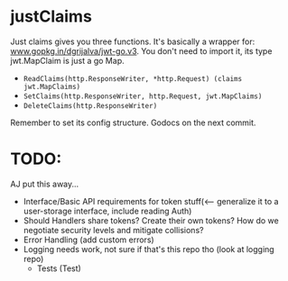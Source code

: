 # justClaims

Just claims gives you three functions. It's basically a wrapper for: www.gopkg.in/dgrijalva/jwt-go.v3. You don't need to import it, its type jwt.MapClaim is just a go Map.

  * `ReadClaims(http.ResponseWriter, *http.Request) (claims  jwt.MapClaims)`
  * `SetClaims(http.ResponseWriter, http.Request, jwt.MapClaims)`
  * `DeleteClaims(http.ResponseWriter)`

Remember to set its config structure. Godocs on the next commit.

# TODO:

AJ put this away...  

  * Interface/Basic API requirements for token stuff(<-- generalize it to a user-storage interface, include reading Auth)
  * Should Handlers share tokens? Create their own tokens? How do we negotiate security levels and mitigate collisions?
  * Error Handling (add custom errors)
  * Logging needs work, not sure if that's this repo tho (look at logging repo)
	* Tests (Test)

